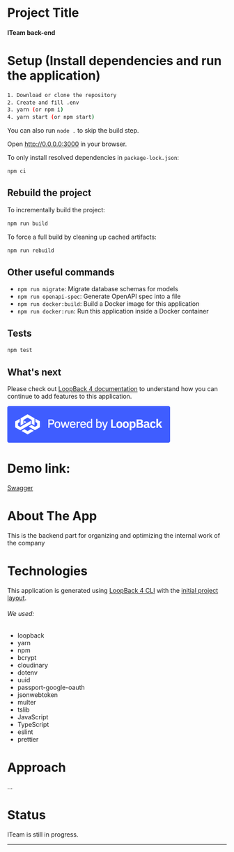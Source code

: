 # Project Title

#### ITeam back-end

# Setup (Install dependencies and run the application)

```sh
1. Download or clone the repository
2. Create and fill .env
3. yarn (or npm i)
4. yarn start (or npm start)
```

You can also run `node .` to skip the build step.

Open http://0.0.0.0:3000 in your browser.

To only install resolved dependencies in `package-lock.json`:

```sh
npm ci
```

## Rebuild the project

To incrementally build the project:

```sh
npm run build
```

To force a full build by cleaning up cached artifacts:

```sh
npm run rebuild
```

## Other useful commands

-   `npm run migrate`: Migrate database schemas for models
-   `npm run openapi-spec`: Generate OpenAPI spec into a file
-   `npm run docker:build`: Build a Docker image for this application
-   `npm run docker:run`: Run this application inside a Docker container

## Tests

```sh
npm test
```

## What's next

Please check out [LoopBack 4 documentation](https://loopback.io/doc/en/lb4/) to
understand how you can continue to add features to this application.

[![LoopBack](<https://github.com/loopbackio/loopback-next/raw/master/docs/site/imgs/branding/Powered-by-LoopBack-Badge-(blue)-@2x.png>)](http://loopback.io/)

# Demo link:

[Swagger](https://iteam-backend.herokuapp.com/explorer/)

# About The App

This is the backend part for organizing and optimizing the internal work of the company

# Technologies

This application is generated using [LoopBack 4 CLI](https://loopback.io/doc/en/lb4/Command-line-interface.html) with the
[initial project layout](https://loopback.io/doc/en/lb4/Loopback-application-layout.html).

###### We used:

-   loopback
-   yarn
-   npm
-   bcrypt
-   cloudinary
-   dotenv
-   uuid
-   passport-google-oauth
-   jsonwebtoken
-   multer
-   tslib
-   JavaScript
-   TypeScript
-   eslint
-   prettier

# Approach

...

# Status

ITeam is still in progress.

---
